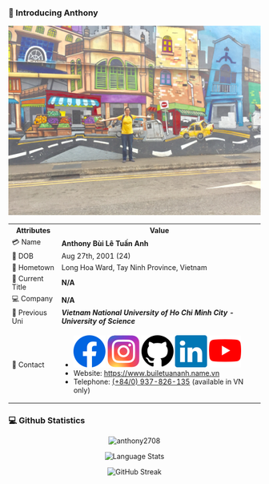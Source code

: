 ### 🎇 Introducing Anthony

<img src="myself.jpg" alt="Anthony's Profile">

<p align="center">
<table>
    <tr>
      <th>Attributes</th>
      <th>Value</th>
    </tr>
    <tr>
      <td>💳 Name</td>
      <td><b>Anthony Bùi Lê Tuấn Anh<b></td>
    </tr>
    <tr>
      <td>📅 DOB</td>
      <td>Aug 27th, 2001 (24)</td>
    </tr>
    <tr>
      <td>🏡 Hometown</td>
      <td>Long Hoa Ward, Tay Ninh Province, Vietnam</td>
    </tr>
    <tr>
      <td>📗 Current Title</td>
      <td><b>N/A<b></td>
    </tr>
    <tr>
      <td>💻 Company</td>
      <td><b>N/A<b></td>
    </tr>
    <tr>
      <td>🏫 Previous Uni</td>
      <td><b><i>Vietnam National University of Ho Chi Minh City - University of Science</i></b></td>
    </tr>
    <tr>
      <td>📮 Contact</td>
      <td>
        <ul>
          <li>
            <a href="https://www.facebook.com/buile.tuananh"><img src="https://raw.githubusercontent.com/CLorant/readme-social-icons/main/large/filled/facebook.svg"></a>
            <a href="https://www.instagram.com/yourlove.anthony2708"><img src="https://raw.githubusercontent.com/CLorant/readme-social-icons/main/large/filled/instagram.svg"></a>
            <a href="https://www.github.com/anthony2708"><img src="https://raw.githubusercontent.com/CLorant/readme-social-icons/main/large/filled/github.svg"></a>
            <a href="https://www.linkedin.com/in/anthony2708"><img src="https://raw.githubusercontent.com/CLorant/readme-social-icons/main/large/filled/linkedin.svg"></a>
            <a href="https://www.youtube.com/@yourlove.anthony2708"><img src="https://raw.githubusercontent.com/CLorant/readme-social-icons/main/large/filled/youtube.svg"></a>
          </li>
          <li>Website: <a href="https://www.builetuananh.name.vn/">https://www.builetuananh.name.vn</a></li>
          <li>Telephone: <a href="tel:+84937826135">(+84/0) 937-826-135</a> (available in VN only)</li>
        </ul>
      </td>
    </tr>
</table>
</p>

### 💻 Github Statistics

<p align="center"><img src="https://github-readme-stats.vercel.app/api?username=anthony2708&count_private=true&show_icons=true&theme=dracula" alt="anthony2708" /></p>

<p align="center"><img src="https://github-readme-stats.vercel.app/api/top-langs/?username=anthony2708&layout=compact&langs_count=10&card_width=445&theme=dracula" alt="Language Stats" /></p>

<p align="center"><img src="https://nirzak-streak-stats.vercel.app?user=anthony2708&theme=city-lights&hide_border=true" alt="GitHub Streak" /></p>
